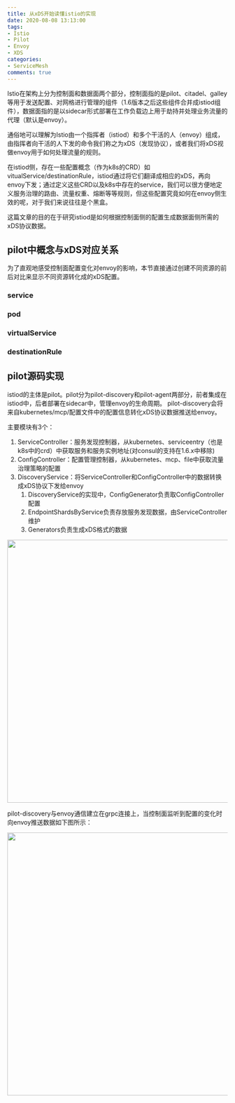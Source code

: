 ```yaml
---
title: 从xDS开始读懂istio的实现
date: 2020-08-08 13:13:00
tags: 
- Istio
- Pilot
- Envoy
- XDS
categories: 
- ServiceMesh
comments: true
---
```


Istio在架构上分为控制面和数据面两个部分，控制面指的是pilot、citadel、galley等用于发送配置、对网格进行管理的组件（1.6版本之后这些组件合并成istiod组件），数据面指的是以sidecar形式部署在工作负载边上用于劫持并处理业务流量的代理（默认是envoy）。

通俗地可以理解为Istio由一个指挥者（istiod）和多个干活的人（envoy）组成，由指挥者向干活的人下发的命令我们称之为xDS（发现协议），或者我们将xDS视做envoy用于如何处理流量的规则。

在istiod侧，存在一些配置概念（作为k8s的CRD）如vitualService/destinationRule，istiod通过将它们翻译成相应的xDS，再向envoy下发；通过定义这些CRD以及k8s中存在的service，我们可以很方便地定义服务治理的路由、流量权重、熔断等等规则，但这些配置究竟如何在envoy侧生效的呢，对于我们来说往往是个黑盒。

这篇文章的目的在于研究istiod是如何根据控制面侧的配置生成数据面侧所需的xDS协议数据。


## pilot中概念与xDS对应关系

为了直观地感受控制面配置变化对envoy的影响，本节直接通过创建不同资源的前后对比来显示不同资源转化成的xDS配置。

### service

### pod

### virtualService

### destinationRule

## pilot源码实现

istiod的主体是pilot。pilot分为pilot-discovery和pilot-agent两部分，前者集成在istiod中，后者部署在sidecar中，管理envoy的生命周期。
pilot-discovery会将来自kubernetes/mcp/配置文件中的配置信息转化xDS协议数据推送给envoy。

主要模块有3个：
1. ServiceController：服务发现控制器，从kubernetes、serviceentry（也是k8s中的crd）中获取服务和服务实例地址(对consul的支持在1.6.x中移除)
2. ConfigController：配置管理控制器，从kubernetes、mcp、file中获取流量治理策略的配置
3. DiscoveryService：将ServiceController和ConfigController中的数据转换成xDS协议下发给envoy
    1. DiscoveryService的实现中，ConfigGenerator负责取ConfigController配置
    2. EndpointShardsByService负责存放服务发现数据，由ServiceController维护
    3. Generators负责生成xDS格式的数据 

<img src="pilot-discovery.png" width="1000" height="600" align="center" />

pilot-discovery与envoy通信建立在grpc连接上，当控制面监听到配置的变化时向envoy推送数据如下图所示：

<img src="channel.png" width="1000" height="600" align="center" />